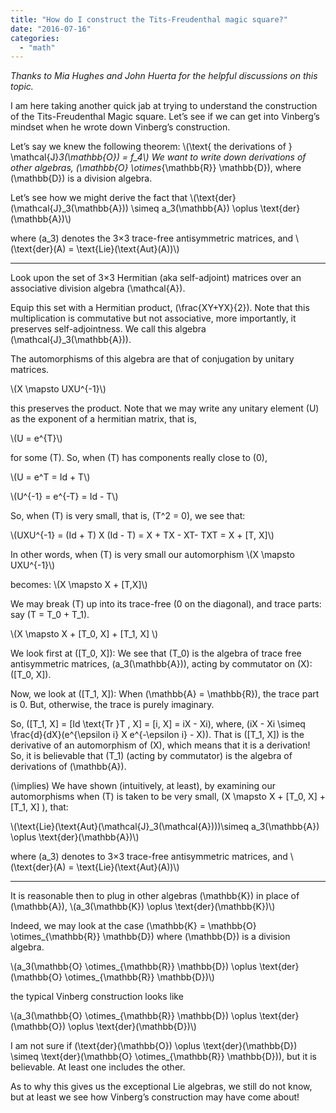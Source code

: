 ```yaml
---
title: "How do I construct the Tits-Freudenthal magic square?"
date: "2016-07-16"
categories: 
  - "math"
---
```


_Thanks to Mia Hughes and John Huerta for the helpful discussions on this topic._

I am here taking another quick jab at trying to understand the construction of the Tits-Freudenthal Magic square. Let’s see if we can get into Vinberg’s mindset when he wrote down Vinberg’s construction.

Let’s say we knew the following theorem: \\(\text{ the derivations of } \mathcal{J}_3(\mathbb{O}) = f_4\\) We want to write down derivations of other algebras, \(\mathbb{O} \otimes_{\mathbb{R}} \mathbb{D}\), where \(\mathbb{D}\) is a division algebra.

Let’s see how we might derive the fact that \\(\text{der}(\mathcal{J}_3(\mathbb{A})) \simeq a_3(\mathbb{A}) \oplus \text{der}(\mathbb{A})\\)

where \(a_3\) denotes the 3×3 trace-free antisymmetric matrices, and \\(\text{der}(A) = \text{Lie}(\text{Aut}(A))\\)

* * *

Look upon the set of 3×3 Hermitian (aka self-adjoint) matrices over an associative division algebra \(\mathcal{A}\).

Equip this set with a Hermitian product, \(\frac{XY+YX}{2}\). Note that this multiplication is commutative but not associative, more importantly, it preserves self-adjointness. We call this algebra \(\mathcal{J}_3(\mathbb{A})\).

The automorphisms of this algebra are that of conjugation by unitary matrices.

\\(X \mapsto UXU^{-1}\\)

this preserves the product. Note that we may write any unitary element \(U\) as the exponent of a hermitian matrix, that is,

\\(U = e^{T}\\)

for some \(T\). So, when \(T\) has components really close to \(0\),

\\(U = e^T = Id + T\\)

\\(U^{-1} = e^{-T} = Id - T\\)

So, when \(T\) is very small, that is, \(T^2 = 0\), we see that:

\\(UXU^{-1} = (Id + T) X (Id - T) = X + TX - XT- TXT = X + [T, X]\\)

In other words, when \(T\) is very small our automorphism \\(X \mapsto UXU^{-1}\\)

becomes: \\(X \mapsto X + [T,X]\\)

We may break \(T\) up into its trace-free (0 on the diagonal), and trace parts: say \(T = T_0 + T_1\).

\\(X \mapsto X + [T_0, X] + [T_1, X] \\)

We look first at \([T_0, X]\): We see that \(T_0\) is the algebra of trace free antisymmetric matrices, \(a_3(\mathbb{A})\), acting by commutator on \(X\): \([T_0, X]\).

Now, we look at \([T_1, X]\): When \(\mathbb{A} = \mathbb{R}\), the trace part is 0. But, otherwise, the trace is purely imaginary.

So, \([T_1, X] = [Id \text{Tr }T , X] = [i, X] = iX - Xi\), where, \(iX - Xi \simeq \frac{d}{dX}(e^{\epsilon i} X e^{-\epsilon i} - X)\). That is \([T_1, X]\) is the derivative of an automorphism of \(X\), which means that it is a derivation! So, it is believable that \(T_1\) (acting by commutator) is the algebra of derivations of \(\mathbb{A}\).

\(\implies\) We have shown (intuitively, at least), by examining our automorphisms when \(T\) is taken to be very small, \(X \mapsto X + [T_0, X] + [T_1, X] \), that:

\\(\text{Lie}(\text{Aut}(\mathcal{J}_3(\mathcal{A})))\simeq a_3(\mathbb{A}) \oplus \text{der}(\mathbb{A})\\)

where \(a_3\) denotes to 3×3 trace-free antisymmetric matrices, and \\(\text{der}(A) = \text{Lie}(\text{Aut}(A))\\)

* * *

It is reasonable then to plug in other algebras \(\mathbb{K}\) in place of \(\mathbb{A}\), \\(a_3(\mathbb{K}) \oplus \text{der}(\mathbb{K})\\)

Indeed, we may look at the case \(\mathbb{K} = \mathbb{O} \otimes_{\mathbb{R}} \mathbb{D}\) where \(\mathbb{D}\) is a division algebra.

\\(a_3(\mathbb{O} \otimes_{\mathbb{R}} \mathbb{D}) \oplus \text{der}(\mathbb{O} \otimes_{\mathbb{R}} \mathbb{D})\\)

the typical Vinberg construction looks like

\\(a_3(\mathbb{O} \otimes_{\mathbb{R}} \mathbb{D}) \oplus \text{der}(\mathbb{O}) \oplus \text{der}(\mathbb{D})\\)

I am not sure if \(\text{der}(\mathbb{O}) \oplus \text{der}(\mathbb{D}) \simeq \text{der}(\mathbb{O} \otimes_{\mathbb{R}} \mathbb{D})\), but it is believable. At least one includes the other.

As to why this gives us the exceptional Lie algebras, we still do not know, but at least we see how Vinberg’s construction may have come about!

